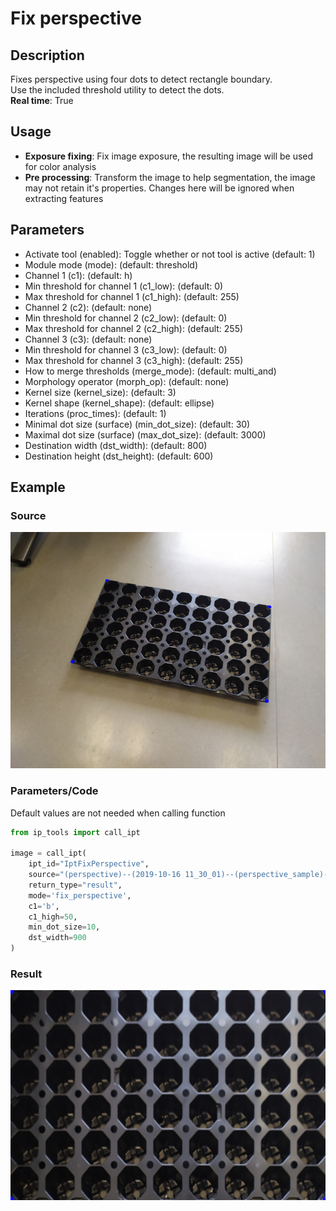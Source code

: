 # Fix perspective

## Description

Fixes perspective using four dots to detect rectangle boundary.  
Use the included threshold utility to detect the dots.  
**Real time**: True

## Usage

- **Exposure fixing**: Fix image exposure, the resulting image will be used for color analysis
- **Pre processing**: Transform the image to help segmentation, the image may not retain it's properties. Changes here will be ignored when extracting features

## Parameters

- Activate tool (enabled): Toggle whether or not tool is active (default: 1)
- Module mode (mode):  (default: threshold)
- Channel 1 (c1):  (default: h)
- Min threshold for channel 1 (c1_low):  (default: 0)
- Max threshold for channel 1 (c1_high):  (default: 255)
- Channel 2 (c2):  (default: none)
- Min threshold for channel 2 (c2_low):  (default: 0)
- Max threshold for channel 2 (c2_high):  (default: 255)
- Channel 3 (c3):  (default: none)
- Min threshold for channel 3 (c3_low):  (default: 0)
- Max threshold for channel 3 (c3_high):  (default: 255)
- How to merge thresholds (merge_mode):  (default: multi_and)
- Morphology operator (morph_op):  (default: none)
- Kernel size (kernel_size):  (default: 3)
- Kernel shape (kernel_shape):  (default: ellipse)
- Iterations (proc_times):  (default: 1)
- Minimal dot size (surface) (min_dot_size):  (default: 30)
- Maximal dot size (surface) (max_dot_size):  (default: 3000)
- Destination width (dst_width):  (default: 800)
- Destination height (dst_height):  (default: 600)

## Example

### Source

![Source image](images/perspective_sample.jpg)

### Parameters/Code

Default values are not needed when calling function

```python
from ip_tools import call_ipt

image = call_ipt(
    ipt_id="IptFixPerspective",
    source="(perspective)--(2019-10-16 11_30_01)--(perspective_sample)--(vis-top).jpg",
    return_type="result",
    mode='fix_perspective',
    c1='b',
    c1_high=50,
    min_dot_size=10,
    dst_width=900
)
```

### Result

![Result image](images/ipt_Fix_perspective.jpg)
